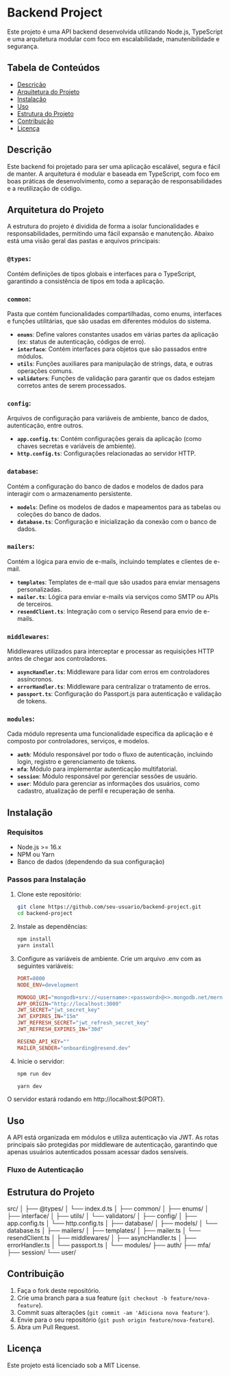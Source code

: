 # Backend Project

Este projeto é uma API backend desenvolvida utilizando Node.js, TypeScript e uma arquitetura modular com foco em escalabilidade, manutenibilidade e segurança.

## Tabela de Conteúdos

- [Descrição](#descrição)
- [Arquitetura do Projeto](#arquitetura-do-projeto)
- [Instalação](#instalação)
- [Uso](#uso)
- [Estrutura do Projeto](#estrutura-do-projeto)
- [Contribuição](#contribuição)
- [Licença](#licença)

## Descrição

Este backend foi projetado para ser uma aplicação escalável, segura e fácil de manter. A arquitetura é modular e baseada em TypeScript, com foco em boas práticas de desenvolvimento, como a separação de responsabilidades e a reutilização de código.

## Arquitetura do Projeto

A estrutura do projeto é dividida de forma a isolar funcionalidades e responsabilidades, permitindo uma fácil expansão e manutenção. Abaixo está uma visão geral das pastas e arquivos principais:

### **`@types`**:

Contém definições de tipos globais e interfaces para o TypeScript, garantindo a consistência de tipos em toda a aplicação.

### **`common`**:

Pasta que contém funcionalidades compartilhadas, como enums, interfaces e funções utilitárias, que são usadas em diferentes módulos do sistema.

- **`enums`**: Define valores constantes usados em várias partes da aplicação (ex: status de autenticação, códigos de erro).
- **`interface`**: Contém interfaces para objetos que são passados entre módulos.
- **`utils`**: Funções auxiliares para manipulação de strings, data, e outras operações comuns.
- **`validators`**: Funções de validação para garantir que os dados estejam corretos antes de serem processados.

### **`config`**:

Arquivos de configuração para variáveis de ambiente, banco de dados, autenticação, entre outros.

- **`app.config.ts`**: Contém configurações gerais da aplicação (como chaves secretas e variáveis de ambiente).
- **`http.config.ts`**: Configurações relacionadas ao servidor HTTP.

### **`database`**:

Contém a configuração do banco de dados e modelos de dados para interagir com o armazenamento persistente.

- **`models`**: Define os modelos de dados e mapeamentos para as tabelas ou coleções do banco de dados.
- **`database.ts`**: Configuração e inicialização da conexão com o banco de dados.

### **`mailers`**:

Contém a lógica para envio de e-mails, incluindo templates e clientes de e-mail.

- **`templates`**: Templates de e-mail que são usados para enviar mensagens personalizadas.
- **`mailer.ts`**: Lógica para enviar e-mails via serviços como SMTP ou APIs de terceiros.
- **`resendClient.ts`**: Integração com o serviço Resend para envio de e-mails.

### **`middlewares`**:

Middlewares utilizados para interceptar e processar as requisições HTTP antes de chegar aos controladores.

- **`asyncHandler.ts`**: Middleware para lidar com erros em controladores assíncronos.
- **`errorHandler.ts`**: Middleware para centralizar o tratamento de erros.
- **`passport.ts`**: Configuração do Passport.js para autenticação e validação de tokens.

### **`modules`**:

Cada módulo representa uma funcionalidade específica da aplicação e é composto por controladores, serviços, e modelos.

- **`auth`**: Módulo responsável por todo o fluxo de autenticação, incluindo login, registro e gerenciamento de tokens.
- **`mfa`**: Módulo para implementar autenticação multifatorial.
- **`session`**: Módulo responsável por gerenciar sessões de usuário.
- **`user`**: Módulo para gerenciar as informações dos usuários, como cadastro, atualização de perfil e recuperação de senha.

## Instalação

### Requisitos

- Node.js >= 16.x
- NPM ou Yarn
- Banco de dados (dependendo da sua configuração)

### Passos para Instalação

1. Clone este repositório:

   ```bash
   git clone https://github.com/seu-usuario/backend-project.git
   cd backend-project
   ```

2. Instale as dependências:

   ```bash
   npm install
   yarn install

   ```

3. Configure as variáveis de ambiente. Crie um arquivo .env com as seguintes variáveis:

   ```makefile
   PORT=8000
   NODE_ENV=development

   MONOGO_URI="mongodb+srv://<username>:<password>@<>.mongodb.net/mern_db"
   APP_ORIGIN="http://localhost:3000"
   JWT_SECRET="jwt_secret_key"
   JWT_EXPIRES_IN="15m"
   JWT_REFRESH_SECRET="jwt_refresh_secret_key"
   JWT_REFRESH_EXPIRES_IN="30d"

   RESEND_API_KEY=""
   MAILER_SENDER="onboarding@resend.dev"

   ```

4. Inicie o servidor:

   ```bash
   npm run dev

   yarn dev
   ```

O servidor estará rodando em http://localhost:${PORT}.

## Uso

A API está organizada em módulos e utiliza autenticação via JWT. As rotas principais são protegidas por middleware de autenticação, garantindo que apenas usuários autenticados possam acessar dados sensíveis.

### Fluxo de Autenticação

<!-- 1. **Registro de usuário**: Envia uma requisição `POST /auth/register` com os dados do usuário.
2. **Login de usuário**: Envia uma requisição `POST /auth/login` para obter um token JWT.
3. **Proteção de rotas**: Use o token JWT nas requisições para acessar rotas protegidas, passando-o no cabeçalho `Authorization`. -->

## Estrutura do Projeto

src/
│
├── @types/
│ └── index.d.ts
│
├── common/
│ ├── enums/
│ ├── interface/
│ ├── utils/
│ └── validators/
│
├── config/
│ ├── app.config.ts
│ └── http.config.ts
│
├── database/
│ ├── models/
│ └── database.ts
│
├── mailers/
│ ├── templates/
│ ├── mailer.ts
│ └── resendClient.ts
│
├── middlewares/
│ ├── asyncHandler.ts
│ ├── errorHandler.ts
│ └── passport.ts
│
└── modules/
├── auth/
├── mfa/
├── session/
└── user/

## Contribuição

1. Faça o fork deste repositório.
2. Crie uma branch para a sua feature (`git checkout -b feature/nova-feature`).
3. Commit suas alterações (`git commit -am 'Adiciona nova feature'`).
4. Envie para o seu repositório (`git push origin feature/nova-feature`).
5. Abra um Pull Request.

## Licença

Este projeto está licenciado sob a MIT License.
